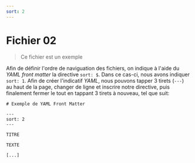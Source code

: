 ```yaml
---
sort: 2
---
```


# Fichier 02

> Ce fichier est un exemple

Afin de définir l'ordre de naviguation des fichiers, on indique à l'aide du *YAML front matter* la directive `sort: $`. Dans ce cas-ci, nous avons indiquer `sort: 1`. Afin de créer l'indicatif *YAML*, nous pouvons tapper 3 tirets (`---`) au haut de la page, changer de ligne et inscrire notre directive, puis finalement fermer le tout en tappant 3 tirets à nouveau, tel que suit:

```
# Exemple de YAML Front Matter

---
sort: 2
---

TITRE

TEXTE

[...]
```

